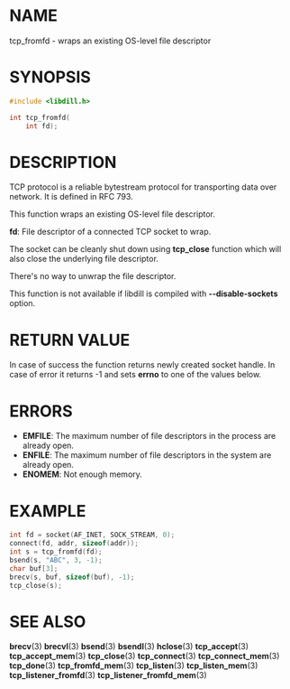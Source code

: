 # NAME

 tcp_fromfd - wraps an existing OS-level file descriptor

# SYNOPSIS

```c
#include <libdill.h>

int tcp_fromfd(
    int fd);
```

# DESCRIPTION

 TCP protocol is a reliable bytestream protocol for transporting data over network. It is defined in RFC 793.

 This function wraps an existing OS-level file descriptor.

 **fd**: File descriptor of a connected TCP socket to wrap.

 The socket can be cleanly shut down using **tcp_close** function which will also close the underlying file descriptor.

 There's no way to unwrap the file descriptor.

 This function is not available if libdill is compiled with **--disable-sockets** option.

# RETURN VALUE

 In case of success the function returns newly created socket handle. In case of error it returns -1 and sets **errno** to one of the values below.

# ERRORS

* **EMFILE**: The maximum number of file descriptors in the process are already open.
* **ENFILE**: The maximum number of file descriptors in the system are already open.
* **ENOMEM**: Not enough memory.

# EXAMPLE

```c
int fd = socket(AF_INET, SOCK_STREAM, 0);
connect(fd, addr, sizeof(addr));
int s = tcp_fromfd(fd);
bsend(s, "ABC", 3, -1);
char buf[3];
brecv(s, buf, sizeof(buf), -1);
tcp_close(s);
```

# SEE ALSO

 **brecv**(3) **brecvl**(3) **bsend**(3) **bsendl**(3) **hclose**(3) **tcp_accept**(3) **tcp_accept_mem**(3) **tcp_close**(3) **tcp_connect**(3) **tcp_connect_mem**(3) **tcp_done**(3) **tcp_fromfd_mem**(3) **tcp_listen**(3) **tcp_listen_mem**(3) **tcp_listener_fromfd**(3) **tcp_listener_fromfd_mem**(3) 

